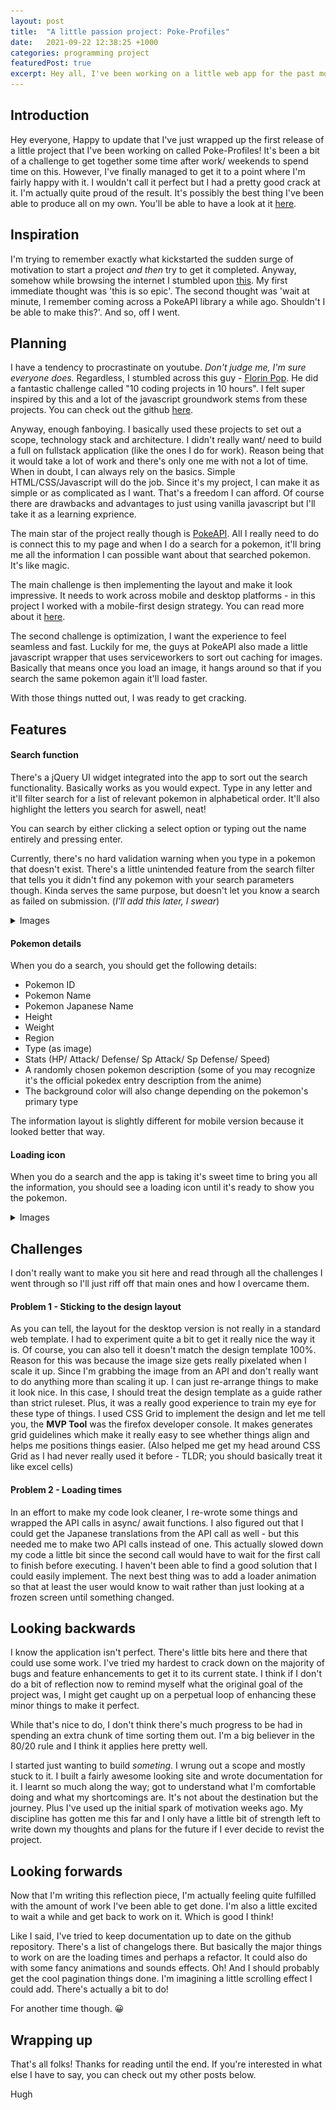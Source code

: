 ```yaml
---
layout: post
title:  "A little passion project: Poke-Profiles"
date:   2021-09-22 12:38:25 +1000
categories: programming project
featuredPost: true
excerpt: Hey all, I've been working on a little web app for the past month and half. I wanted to write a brief summary of the inspiration, process, what the current product looks like and perhaps a bit of reflection.
---
```

## Introduction
Hey everyone, 
Happy to update that I've just wrapped up the first release of a little project that I've been working on called Poke-Profiles! It's been a bit of a challenge to get together some time after work/ weekends to spend time on this. However, I've finally managed to get it to a point where I'm fairly happy with it. I wouldn't call it perfect but I had a pretty good crack at it. I'm actually quite proud of the result. It's possibly the best thing I've been able to produce all on my own. You'll be able to have a look at it [here](https://github.com/hughdtt/poke-profiles). 

## Inspiration

I'm trying to remember exactly what kickstarted the sudden surge of motivation to start a project *and then* try to get it completed. Anyway, somehow while browsing the internet I stumbled upon [this](https://dribbble.com/shots/2859891--025-Pikachu/attachments/2859891?mode=media). My first immediate thought was 'this is so epic'. The second thought was 'wait at minute, I remember coming across a PokeAPI library a while ago. Shouldn't I be able to make this?'. And so, off I went.

## Planning

I have a tendency to procrastinate on youtube. *Don't judge me, I'm sure everyone does.* Regardless, I stumbled across this guy - [Florin Pop](https://www.florin-pop.com/). He did a fantastic challenge called "10 coding projects in 10 hours". I felt super inspired by this and a lot of the javascript groundwork stems from these projects. You can check out the github [here](https://github.com/florinpop17/10-projects-10-hours). 

Anyway, enough fanboying. I basically used these projects to set out a scope, technology stack and architecture. I didn't really want/ need to build a full on fullstack application (like the ones I do for work). Reason being that it would take a lot of work and there's only one me with not a lot of time. When in doubt, I can always rely on the basics. Simple HTML/CSS/Javascript will do the job. Since it's my project, I can make it as simple or as complicated as I want. That's a freedom I can afford. Of course there are drawbacks and advantages to just using vanilla javascript but I'll take it as a learning exprience.

The main star of the project really though is [PokeAPI](https://github.com/PokeAPI/pokeapi/). All I really need to do is connect this to my page and when I do a search for a pokemon, it'll bring me all the information I can possible want about that searched pokemon. It's like magic. 

The main challenge is then implementing the layout and make it look impressive. It needs to work across mobile and desktop platforms - in this project I worked with a mobile-first design strategy. You can read more about it [here](https://css-tricks.com/how-to-develop-and-test-a-mobile-first-design-in-2021/).

The second challenge is optimization, I want the experience to feel seamless and fast. Luckily for me, the guys at PokeAPI also made a little javascript wrapper that uses serviceworkers to sort out caching for images. Basically that means once you load an image, it hangs around so that if you search the same pokemon again it'll load faster.

With those things nutted out, I was ready to get cracking.

## Features

#### Search function

There's a jQuery UI widget integrated into the app to sort out the search functionality. Basically works as you would expect. Type in any letter and it'll filter search for a list of relevant pokemon in alphabetical order. It'll also highlight the letters you search for aswell, neat!

You can search by either clicking a select option or typing out the name entirely and pressing enter.

Currently, there's no hard validation warning when you type in a pokemon that doesn't exist. There's a little unintended feature from the search filter that tells you it didn't find any pokemon with your search parameters though. Kinda serves the same purpose, but doesn't let you know a search as failed on submission. (*I'll add this later, I swear*)

<details>
<summary>Images</summary>
<h5>Search functionality</h5>
<img src="..\assets\poke-profiles\search.PNG" alt="search" />
</details>

#### Pokemon details

When you do a search, you should get the following details:
- Pokemon ID
- Pokemon Name
- Pokemon Japanese Name
- Height
- Weight
- Region
- Type (as image)
- Stats (HP/ Attack/ Defense/ Sp Attack/ Sp Defense/ Speed)
- A randomly chosen pokemon description (some of you may recognize it's the official pokedex entry description from the anime)
- The background color will also change depending on the pokemon's primary type

The information layout is slightly different for mobile version because it looked better that way. 

#### Loading icon

When you do a search and the app is taking it's sweet time to bring you all the information, you should see a loading icon until it's ready to show you the pokemon.

<details>
<summary>Images</summary>

<h5>Loading animation</h5>
<img src="..\assets\poke-profiles\loading.PNG" alt="loading" />
</details>

## Challenges
I don't really want to make you sit here and read through all the challenges I went through so I'll just riff off that main ones and how I overcame them.

#### Problem 1 - Sticking to the design layout
As you can tell, the layout for the desktop version is not really in a standard web template. I had to experiment quite a bit to get it really nice the way it is. Of course, you can also tell it doesn't match the design template 100%. Reason for this was because the image size gets really pixelated when I scale it up. Since I'm grabbing the image from an API and don't really want to do anything more than scaling it up. I can just re-arrange things to make it look nice. In this case, I should treat the design template as a guide rather than strict ruleset. Plus, it was a really good experience to train my eye for these type of things. I used CSS Grid to implement the design and let me tell you, the **MVP Tool** was the firefox developer console. It makes generates grid guidelines which make it really easy to see whether things align and helps me positions things easier. (Also helped me get my head around CSS Grid as I had never really used it before - TLDR; you should basically treat it like excel cells)

#### Problem 2 - Loading times
In an effort to make my code look cleaner, I re-wrote some things and wrapped the API calls in async/ await functions. I also figured out that I could get the Japanese translations from the API call as well - but this needed me to make two API calls instead of one. This actually slowed down my code a little bit since the second call would have to wait for the first call to finish before executing. I haven't been able to find a good solution that I could easily implement. The next best thing was to add a loader animation so that at least the user would know to wait rather than just looking at a frozen screen until something changed.  

## Looking backwards
I know the application isn't perfect. There's little bits here and there that could use some work. I've tried my hardest to crack down on the majority of bugs and feature enhancements to get it to its current state. I think if I don't do a bit of reflection now to remind myself what the original goal of the project was, I might get caught up on a perpetual loop of enhancing these minor things to make it perfect. 

While that's nice to do, I don't think there's much progress to be had in spending an extra chunk of time sorting them out. I'm a big believer in the 80/20 rule and I think it applies here pretty well.

I started just wanting to build *someting*. I wrung out a scope and mostly stuck to it. I built a fairly awesome looking site and wrote documentation for it. I learnt so much along the way; got to understand what I'm comfortable doing and what my shortcomings are. It's not about the destination but the journey. Plus I've used up the initial spark of motivation weeks ago. My discipline has gotten me this far and I only have a little bit of strength left to write down my thoughts and plans for the future if I ever decide to revist the project.

## Looking forwards
Now that I'm writing this reflection piece, I'm actually feeling quite fulfilled with the amount of work I've been able to get done. I'm also a little excited to wait a while and get back to work on it. Which is good I think! 

Like I said, I've tried to keep documentation up to date on the github repository. There's a list of changelogs there. But basically the major things to work on are the loading times and perhaps a refactor. It could also do with some fancy animations and sounds effects. Oh! And I should probably get the cool pagination things done. I'm imagining a little scrolling effect I could add. There's actually a bit to do!

For another time though. 😀

## Wrapping up
That's all folks! Thanks for reading until the end. If you're interested in what else I have to say, you can check out my other posts below. 

Hugh

